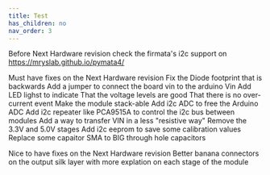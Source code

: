 ```yaml
---
title: Test
has_children: no
nav_order: 3
---
```



Before Next Hardware revision
    check the firmata's i2c support on https://mryslab.github.io/pymata4/ 
  
Must have fixes on the Next Hardware revision
    Fix the Diode footprint that is backwards
    Add a jumper to connect the board vin to the arduino Vin
    Add LED lighst to indicate 
        That the voltage levels are good
        That there is no over-current event
    Make the module stack-able
        Add i2c ADC to free the Arduino ADC
        Add i2c repeater like PCA9515A to control the i2c bus between modules
        Add a way to transfer VIN in a less "resistive way" 
        Remove the 3.3V and 5.0V stages
    Add i2c eeprom to save some calibration values
    Replace some capaitor SMA to BIG through hole capacitors
  
Nice to have fixes on the Next Hardware revision
    Better banana connectors on the output
    silk layer with more explation on each stage of the module
